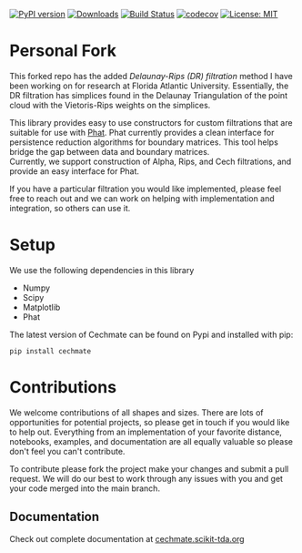 [![PyPI version](https://badge.fury.io/py/cechmate.svg)](https://badge.fury.io/py/cechmate)
[![Downloads](https://pypip.in/download/cechmate/badge.svg)](https://pypi.python.org/pypi/cechmate/)
[![Build Status](https://travis-ci.org/scikit-tda/cechmate.svg?branch=master)](https://travis-ci.org/scikit-tda/cechmate)
[![codecov](https://codecov.io/gh/scikit-tda/cechmate/branch/master/graph/badge.svg)](https://codecov.io/gh/scikit-tda/cechmate)
[![License: MIT](https://img.shields.io/badge/License-MIT-yellow.svg)](https://opensource.org/licenses/MIT)

# Personal Fork
This forked repo has the added *Delaunay-Rips (DR) filtration* method I have been working on for research at Florida Atlantic University. Essentially, the DR filtration has simplices found in the Delaunay Triangulation of the point cloud with the Vietoris-Rips weights on the simplices.


This library provides easy to use constructors for custom filtrations that are suitable for use with [Phat](https://github.com/xoltar/phat). 
Phat currently provides a clean interface for persistence reduction algorithms for boundary matrices. 
This tool helps bridge the gap between data and boundary matrices.  
Currently, we support construction of Alpha, Rips, and Cech filtrations, and provide an easy interface for Phat.

If you have a particular filtration you would like implemented, please feel free to reach out and we can work on helping with implementation and integration, so others can use it.

# Setup

We use the following dependencies in this library

* Numpy
* Scipy
* Matplotlib
* Phat


The latest version of Cechmate can be found on Pypi and installed with pip:

```
pip install cechmate
```

# Contributions


We welcome contributions of all shapes and sizes. There are lots of opportunities for potential projects, so please get in touch if you would like to help out. Everything from an implementation of your favorite distance, notebooks, examples, and documentation are all equally valuable so please don't feel you can't contribute. 

To contribute please fork the project make your changes and submit a pull request. We will do our best to work through any issues with you and get your code merged into the main branch.


## Documentation

Check out complete documentation at [cechmate.scikit-tda.org](https://cechmate.scikit-tda.org/)
